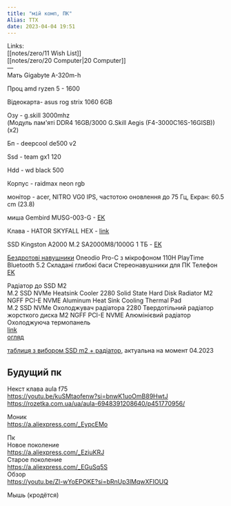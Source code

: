```yaml
---
title: "мій комп, ПК"
Alias: ТТХ
date: 2023-04-04 19:51
---
```

Links:  
[[notes/zero/11 Wish List]]  
[[notes/zero/20 Computer|20 Computer]]  
—  
Мать Gigabyte A-320m-h

Проц amd ryzen 5 - 1600

Відеокарта-  asus rog strix 1060 6GB

Озу - g.skill 3000mhz  
	(Модуль пам'яті DDR4 16GB/3000 G.Skill Aegis (F4-3000C16S-16GISB)) (x2)

Бп - deepcool de500 v2

Ssd - team gx1 120

Hdd - wd black 500

Корпус - raidmax neon rgb

монітор -  acer, NITRO VG0 IPS, частотою оновлення до 75 Гц, Екран: 60.5 cm (23.8)

миша Gembird MUSG-003-G - [EK](https://ek.ua/ua/GEMBIRD-MUSG-003-G.htm) 

Клава - HATOR SKYFALL HEX -  [link](https://hator.gg/ua/keyboards/skyfall-hex/)

SSD Kingston A2000 M.2 SA2000M8/1000G 1 ТБ - [EK](https://ek.ua/ua/KINGSTON-SA2000M8-1000G.htm)

[Бездротові навушники](https://www.aliexpress.com/item/1005002068507443.html?srcSns=sns_Copy&spreadType=socialShare&bizType=ProductDetail&social_params=60292294992&aff_fcid=3f05cecd2b334853a944c3fb7c155102-1680027694904-06282-_EJSkKIR&tt=MG&aff_fsk=_EJSkKIR&aff_platform=default&sk=_EJSkKIR&aff_trace_key=3f05cecd2b334853a944c3fb7c155102-1680027694904-06282-_EJSkKIR&shareId=60292294992&businessType=ProductDetail&platform=AE&terminal_id=771982ca218f41149b818356ec38463f&afSmartRedirect=y) Oneodio Pro-C з мікрофоном 110H PlayTime Bluetooth 5.2 Складані глибокі баси Стереонавушники для ПК Телефон [EK](https://ek.ua/ua/ONEODIO-STUDIO-WIRELESS-PRO-C.htm)  

Радіатор до SSD M2  
	M.2 SSD NVMe Heatsink Cooler 2280 Solid State Hard Disk Radiator M2 NGFF PCI-E NVME Aluminum Heat Sink Cooling Thermal Pad  
	M.2 SSD NVMe Охолоджувач радіатора 2280 Твердотільний радіатор жорсткого диска M2 NGFF PCI-E NVME Алюмінієвий радіатор Охолоджуюча термопанель  
	[link](https://www.aliexpress.com/item/1005002007083881.html?af=194920_1&cv=43257825&cn=42rrf49ojetncmtdy5dbhq4nf2br3im6&dp=v5_42rrf49ojetncmtdy5dbhq4nf2br3im6&utm_source=epn&utm_medium=cpa&utm_campaign=194920_1&utm_content=43257825&product_id=1005002007083881&afref=https%3A%2F%2Fwww.youtube.com&aff_fcid=95591a0d4fc641b99373db4035556d44-1678641756829-08173-_Eu3hxhH&tt=API&aff_fsk=_Eu3hxhH&aff_platform=api-new-link-generate&sk=_Eu3hxhH&aff_trace_key=95591a0d4fc641b99373db4035556d44-1678641756829-08173-_Eu3hxhH&terminal_id=771982ca218f41149b818356ec38463f&afSmartRedirect=y)  
	[огляд](https://www.youtube.com/watch?v=koKoS3fFXl8)

[таблиця з вибором SSD m2 + радіатор](https://docs.google.com/spreadsheets/d/1yfvjLtVzOzH80liy4rrir38Z8Bqb8vcnpDfJpOjg5YM/edit?usp=sharing), актуальна на момент 04.2023


## Будущий пк
Некст клава aula f75  
https://youtu.be/kuSMtaofenw?si=bnwK1uoOmB89HwtJ  
https://rozetka.com.ua/ua/aula-6948391208640/p451770956/

Моник  
https://a.aliexpress.com/_EypcEMo

Пк  
Новое поколение  
https://a.aliexpress.com/_EziuKRJ  
Старое поколение  
https://a.aliexpress.com/_EGuSq5S  
Обзор  
https://youtu.be/Zl-wYoEPOKE?si=bRnUp3lMqwXFIOUQ

Мышь (кродётся)

